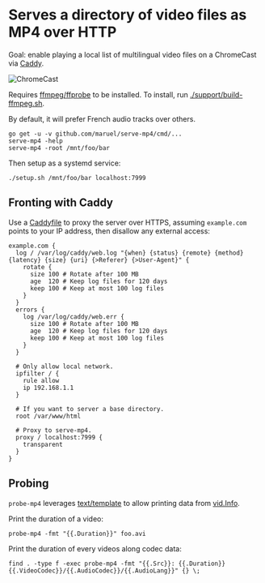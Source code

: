 # Serves a directory of video files as MP4 over HTTP

Goal: enable playing a local list of multilingual video files on a ChromeCast
via [Caddy](https://caddyserver.com).

![ChromeCast](https://raw.githubusercontent.com/wiki/maruel/serve-mp4/chromecast.png)

Requires [ffmpeg/ffprobe](https://ffmpeg.org/) to be installed. To install, run
[./support/build-ffmpeg.sh](support/build-ffmpeg.sh).

By default, it will prefer French audio tracks over others.

```
go get -u -v github.com/maruel/serve-mp4/cmd/...
serve-mp4 -help
serve-mp4 -root /mnt/foo/bar
```

Then setup as a systemd service:
```
./setup.sh /mnt/foo/bar localhost:7999
```


## Fronting with Caddy

Use a [Caddyfile](https://caddyserver.com/docs/caddyfile) to proxy the server
over HTTPS, assuming `example.com` points to your IP address, then disallow any
external access:

```
example.com {
  log / /var/log/caddy/web.log "{when} {status} {remote} {method} {latency} {size} {uri} {>Referer} {>User-Agent}" {
    rotate {
      size 100 # Rotate after 100 MB
      age  120 # Keep log files for 120 days
      keep 100 # Keep at most 100 log files
    }
  }
  errors {
    log /var/log/caddy/web.err {
      size 100 # Rotate after 100 MB
      age  120 # Keep log files for 120 days
      keep 100 # Keep at most 100 log files
    }
  }

  # Only allow local network.
  ipfilter / {
    rule allow
    ip 192.168.1.1
  }

  # If you want to server a base directory.
  root /var/www/html

  # Proxy to serve-mp4.
  proxy / localhost:7999 {
    transparent
  }
}
```


## Probing

`probe-mp4` leverages [text/template](https://golang.org/pkg/text/template/) to
allow printing data from
[vid.Info](https://godoc.org/github.com/maruel/serve-mp4/vid#Info).

Print the duration of a video:

```
probe-mp4 -fmt "{{.Duration}}" foo.avi
```


Print the duration of every videos along codec data:

```
find . -type f -exec probe-mp4 -fmt "{{.Src}}: {{.Duration}} {{.VideoCodec}}/{{.AudioCodec}}/{{.AudioLang}}" {} \;
```

